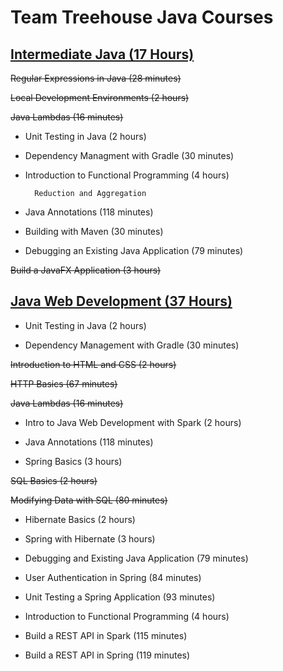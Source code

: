 # **Team Treehouse Java Courses**

## **[Intermediate Java (17 Hours)](https://teamtreehouse.com/tracks/intermediate-java)**

~~Regular Expressions in Java (28 minutes)~~

~~Local Development Environments (2 hours)~~

~~Java Lambdas (16 minutes)~~

- Unit Testing in Java (2 hours)

- Dependency Managment with Gradle (30 minutes)

- Introduction to Functional Programming (4 hours)

        Reduction and Aggregation

- Java Annotations (118 minutes)

- Building with Maven (30 minutes)

- Debugging an Existing Java Application (79 minutes)

~~Build a JavaFX Application (3 hours)~~

## **[Java Web Development (37 Hours)](https://teamtreehouse.com/tracks/java-web-development)**

- Unit Testing in Java (2 hours)

- Dependency Management with Gradle (30 minutes)

~~Introduction to HTML and CSS (2 hours)~~

~~HTTP Basics (67 minutes)~~

~~Java Lambdas (16 minutes)~~

- Intro to Java Web Development with Spark (2 hours)

- Java Annotations (118 minutes)

- Spring Basics (3 hours)

~~SQL Basics (2 hours)~~

~~Modifying Data with SQL (80 minutes)~~

- Hibernate Basics (2 hours)

- Spring with Hibernate (3 hours)

- Debugging and Existing Java Application (79 minutes)

- User Authentication in Spring (84 minutes)

- Unit Testing a Spring Application (93 minutes)

- Introduction to Functional Programming (4 hours)

- Build a REST API in Spark (115 minutes)

- Build a REST API in Spring (119 minutes)
